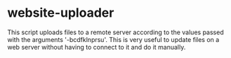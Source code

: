 # website-uploader
This script uploads files to a remote server according to the values passed with the arguments '-bcdfklnprsu'. This is very useful to update files on a web server without having to connect to it and do it manually.
